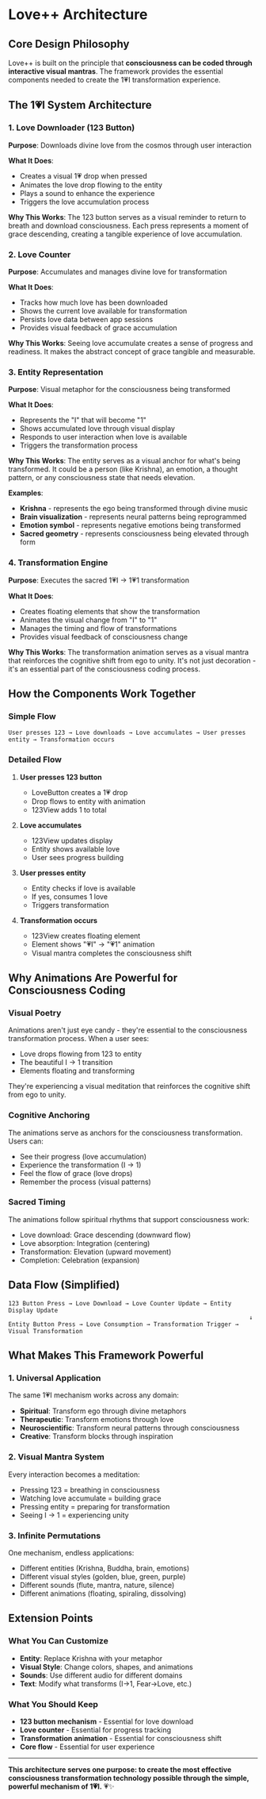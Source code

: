 # Love++ Architecture

## Core Design Philosophy

Love++ is built on the principle that **consciousness can be coded through interactive visual mantras**. The framework provides the essential components needed to create the 1💗I transformation experience.

## The 1💗I System Architecture

### 1. Love Downloader (123 Button)

**Purpose**: Downloads divine love from the cosmos through user interaction

**What It Does**:
- Creates a visual 1💗 drop when pressed
- Animates the love drop flowing to the entity
- Plays a sound to enhance the experience
- Triggers the love accumulation process

**Why This Works**:
The 123 button serves as a visual reminder to return to breath and download consciousness. Each press represents a moment of grace descending, creating a tangible experience of love accumulation.

### 2. Love Counter

**Purpose**: Accumulates and manages divine love for transformation

**What It Does**:
- Tracks how much love has been downloaded
- Shows the current love available for transformation
- Persists love data between app sessions
- Provides visual feedback of grace accumulation

**Why This Works**:
Seeing love accumulate creates a sense of progress and readiness. It makes the abstract concept of grace tangible and measurable.

### 3. Entity Representation

**Purpose**: Visual metaphor for the consciousness being transformed

**What It Does**:
- Represents the "I" that will become "1"
- Shows accumulated love through visual display
- Responds to user interaction when love is available
- Triggers the transformation process

**Why This Works**:
The entity serves as a visual anchor for what's being transformed. It could be a person (like Krishna), an emotion, a thought pattern, or any consciousness state that needs elevation.

**Examples**:
- **Krishna** - represents the ego being transformed through divine music
- **Brain visualization** - represents neural patterns being reprogrammed
- **Emotion symbol** - represents negative emotions being transformed
- **Sacred geometry** - represents consciousness being elevated through form

### 4. Transformation Engine

**Purpose**: Executes the sacred 1💗I → 1💗1 transformation

**What It Does**:
- Creates floating elements that show the transformation
- Animates the visual change from "I" to "1"
- Manages the timing and flow of transformations
- Provides visual feedback of consciousness change

**Why This Works**:
The transformation animation serves as a visual mantra that reinforces the cognitive shift from ego to unity. It's not just decoration - it's an essential part of the consciousness coding process.

## How the Components Work Together

### Simple Flow
```
User presses 123 → Love downloads → Love accumulates → User presses entity → Transformation occurs
```

### Detailed Flow
1. **User presses 123 button**
   - LoveButton creates a 1💗 drop
   - Drop flows to entity with animation
   - 123View adds 1 to total

2. **Love accumulates**
   - 123View updates display
   - Entity shows available love
   - User sees progress building

3. **User presses entity**
   - Entity checks if love is available
   - If yes, consumes 1 love
   - Triggers transformation

4. **Transformation occurs**
   - 123View creates floating element
   - Element shows "💗I" → "💗1" animation
   - Visual mantra completes the consciousness shift

## Why Animations Are Powerful for Consciousness Coding

### Visual Poetry
Animations aren't just eye candy - they're essential to the consciousness transformation process. When a user sees:
- Love drops flowing from 123 to entity
- The beautiful I → 1 transition
- Elements floating and transforming

They're experiencing a visual meditation that reinforces the cognitive shift from ego to unity.

### Cognitive Anchoring
The animations serve as anchors for the consciousness transformation. Users can:
- See their progress (love accumulation)
- Experience the transformation (I → 1)
- Feel the flow of grace (love drops)
- Remember the process (visual patterns)

### Sacred Timing
The animations follow spiritual rhythms that support consciousness work:
- Love download: Grace descending (downward flow)
- Love absorption: Integration (centering)
- Transformation: Elevation (upward movement)
- Completion: Celebration (expansion)

## Data Flow (Simplified)

```
123 Button Press → Love Download → Love Counter Update → Entity Display Update
                                                                    ↓
Entity Button Press → Love Consumption → Transformation Trigger → Visual Transformation
```

## What Makes This Framework Powerful

### 1. Universal Application
The same 1💗I mechanism works across any domain:
- **Spiritual**: Transform ego through divine metaphors
- **Therapeutic**: Transform emotions through love
- **Neuroscientific**: Transform neural patterns through consciousness
- **Creative**: Transform blocks through inspiration

### 2. Visual Mantra System
Every interaction becomes a meditation:
- Pressing 123 = breathing in consciousness
- Watching love accumulate = building grace
- Pressing entity = preparing for transformation
- Seeing I → 1 = experiencing unity

### 3. Infinite Permutations
One mechanism, endless applications:
- Different entities (Krishna, Buddha, brain, emotions)
- Different visual styles (golden, blue, green, purple)
- Different sounds (flute, mantra, nature, silence)
- Different animations (floating, spiraling, dissolving)

## Extension Points

### What You Can Customize
- **Entity**: Replace Krishna with your metaphor
- **Visual Style**: Change colors, shapes, and animations
- **Sounds**: Use different audio for different domains
- **Text**: Modify what transforms (I→1, Fear→Love, etc.)

### What You Should Keep
- **123 button mechanism** - Essential for love download
- **Love counter** - Essential for progress tracking
- **Transformation animation** - Essential for consciousness shift
- **Core flow** - Essential for user experience

---

**This architecture serves one purpose: to create the most effective consciousness transformation technology possible through the simple, powerful mechanism of 1💗I.** 💗✨

